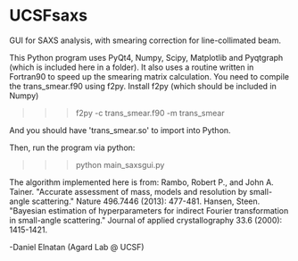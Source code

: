 # UCSFsaxs
GUI for SAXS analysis, with smearing correction for line-collimated beam.

This Python program uses PyQt4, Numpy, Scipy, Matplotlib and Pyqtgraph (which is included here in a folder).
It also uses a routine written in Fortran90 to speed up the smearing matrix calculation. You need to compile the trans_smear.f90 using f2py.
Install f2py (which should be included in Numpy)

>>> f2py -c trans_smear.f90 -m trans_smear

And you should have 'trans_smear.so' to import into Python.

Then, run the program via python:
>>> python main_saxsgui.py

The algorithm implemented here is from:
Rambo, Robert P., and John A. Tainer. "Accurate assessment of mass, models and resolution by small-angle scattering." Nature 496.7446 (2013): 477-481.
Hansen, Steen. "Bayesian estimation of hyperparameters for indirect Fourier transformation in small-angle scattering." Journal of applied crystallography 33.6 (2000): 1415-1421.


-Daniel Elnatan (Agard Lab @ UCSF)
